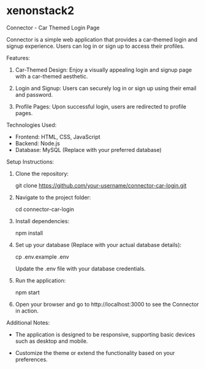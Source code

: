 # xenonstack2

Connector - Car Themed Login Page

Connector is a simple web application that provides a car-themed login and signup experience. Users can log in or sign up to access their profiles.

Features:

1. Car-Themed Design: Enjoy a visually appealing login and signup page with a car-themed aesthetic.

2. Login and Signup: Users can securely log in or sign up using their email and password.

3. Profile Pages: Upon successful login, users are redirected to profile pages.

Technologies Used:

- Frontend: HTML, CSS, JavaScript
- Backend: Node.js
- Database: MySQL (Replace with your preferred database)

Setup Instructions:

1. Clone the repository:

   git clone https://github.com/your-username/connector-car-login.git

2. Navigate to the project folder:

   cd connector-car-login

3. Install dependencies:

   npm install

4. Set up your database (Replace <your-database> with your actual database details):

   cp .env.example .env

   Update the .env file with your database credentials.

5. Run the application:

   npm start

6. Open your browser and go to http://localhost:3000 to see the Connector in action.

Additional Notes:

- The application is designed to be responsive, supporting basic devices such as desktop and mobile.

- Customize the theme or extend the functionality based on your preferences.


